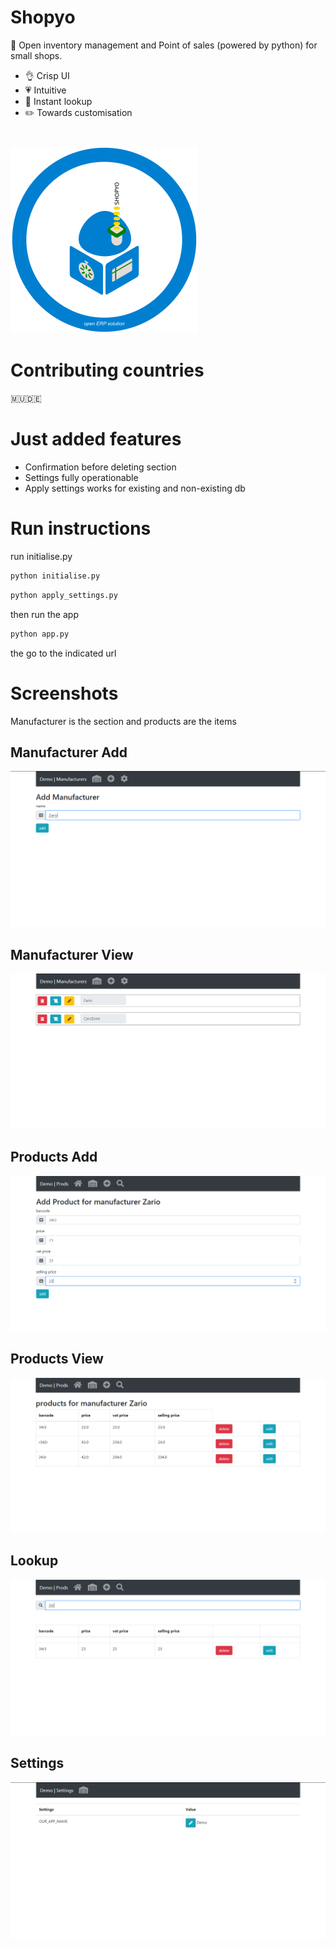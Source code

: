 # Shopyo
:gift: Open inventory management  and Point of sales (powered by python) for small shops. 

- :ok_hand: Crisp UI
- :heartpulse: Intuitive
- :sparkler: Instant lookup
- :pencil2: Towards customisation

#
![](shopyo.png)


# Contributing countries

🇲🇺🇩🇪

# Just added features

- Confirmation before deleting section
- Settings fully operationable
- Apply settings works for existing and non-existing db

# Run instructions
run initialise.py

```python
python initialise.py
```

```python
python apply_settings.py
```

then run the app

```python
python app.py
```

the go to the indicated url

# Screenshots

Manufacturer is the section and products are the items

## Manufacturer Add
![](screenshots/add_manufac.png)

## Manufacturer View
![](screenshots/manufac_view.png)

## Products Add
![](screenshots/products_add.png)

## Products View
![](screenshots/products_view.png)

## Lookup
![](screenshots/lookup.png)

## Settings
![](screenshots/settings.png)



